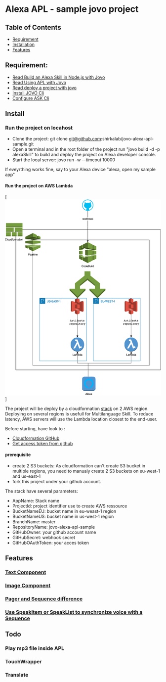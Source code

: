 # Alexa APL - sample jovo project

## Table of Contents

* [Requirement](#requirement)
* [Installation](#Install)
* [Features](#features)


## Requirement: 

* [Read Build an Alexa Skill in Node.js with Jovo](https://www.jovo.tech/tutorials/alexa-skill-tutorial-nodejs)
* [Read Using APL with Jovo](https://www.jovo.tech/tutorials/alexa-presentation-language)
* [Read deploy a project with jovo](https://www.jovo.tech/docs/cli/deploy)
* [Install JOVO Cli](https://www.jovo.tech/docs/cli)
* [Configure ASK Cli](https://developer.amazon.com/fr/docs/smapi/quick-start-alexa-skills-kit-command-line-interface.html)

## Install

### Run the project on locahost
* Clone the project: git clone git@github.com:shirkalab/jovo-alexa-apl-sample.git
* Open a terminal and in the root folder of the project run "jovo build -d -p alexaSkill" to build and deploy the project on Alexa developer console.
* Start the local server:  jovo run -w --timeout 10000

If eveyrthing works fine, say to your Alexa device "alexa, open my sample app"

#### Run the project on AWS Lambda
[![Stack description](./cloudformation/cf.png)]

The project will be deploy by a cloudformation [stack](./cloudformation/stack.yml) on 2 AWS region.
Deploying on several regions is usefull for Multilanguage Skill. To reduce latency, AWS servers will use the Lambda location closest to the end-user.

Before starting, have look to :
* [Cloudformation GitHub](https://docs.aws.amazon.com/fr_fr/codepipeline/latest/userguide/tutorials-cloudformation-github.html)
* [Get access token from github](https://help.github.com/en/articles/creating-a-personal-access-token-for-the-command-line)

#### prerequisite

* create 2 S3 buckets: As cloudformation can't create S3 bucket in multiple regions, you need to manualy create 2 S3 buckets on eu-west-1 and us-east-1
* fork this project under your github account.

The stack have several parameters:
  * AppName: Stack name
  * ProjectId: project identifier use to create AWS ressource 
  * BucketNameEU: bucket name in eu-weast-1 region
  * BucketNameUS: bucket name in us-west-1 region
  * BranchName: master
  * RepositoryName: jovo-alexa-apl-sample
  * GitHubOwner: your github account name
  * GitHubSecret: webhook secret
  * GitHubOAuthToken: your acces token




## Features

### [Text Component](./src/apl/text.json)

### [Image Component](./src/apl/image.json)

### [Pager and Sequence difference](./src/apl/PagerSequence.json)

### [Use SpeakItem or SpeakList to synchronize voice with a Sequence](./src/apl/syncAudio.json)

## Todo
### Play mp3 file inside APL
### TouchWrapper
### Translate
